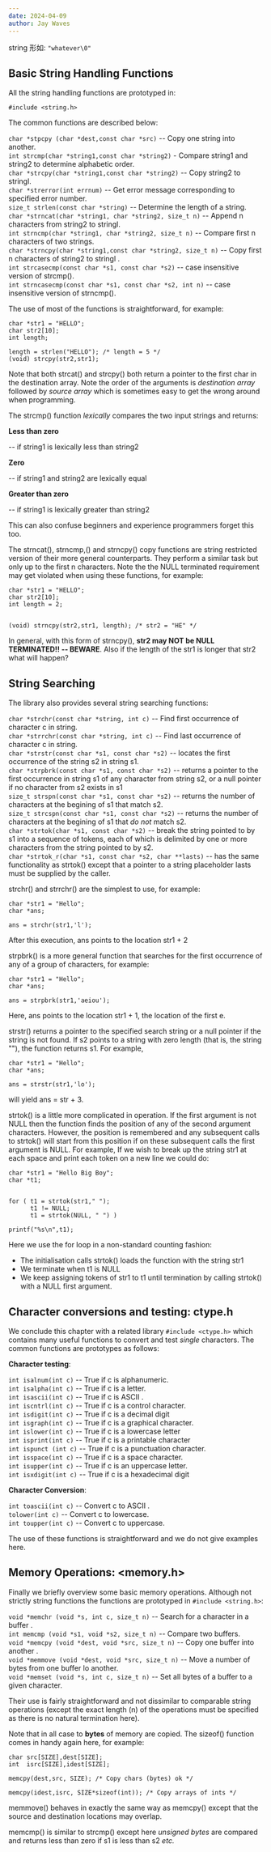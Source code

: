 ```yaml
---
date: 2024-04-09
author: Jay Waves
---
```


string 形如: `"whatever\0"`

## Basic String Handling Functions

All the string handling functions are prototyped in:

`#include <string.h>`

The common functions are described below:

`char *stpcpy (char *dest,const char *src)` -- Copy one string into another.  
`int strcmp(char *string1,const char *string2)` - Compare string1 and string2 to determine alphabetic order.  
`char *strcpy(char *string1,const char *string2)` -- Copy string2 to stringl.  
`char *strerror(int errnum)` -- Get error message corresponding to specified error number.  
`size_t strlen(const char *string)` -- Determine the length of a string.  
`char *strncat(char *string1, char *string2, size_t n)` -- Append n characters from string2 to stringl.  
`int strncmp(char *string1, char *string2, size_t n)` -- Compare first n characters of two strings.  
`char *strncpy(char *string1,const char *string2, size_t n)` -- Copy first n characters of string2 to stringl .  
`int strcasecmp(const char *s1, const char *s2)` -- case insensitive version of strcmp().  
`int strncasecmp(const char *s1, const char *s2, int n)` -- case insensitive version of strncmp().

The use of most of the functions is straightforward, for example:

```
char *str1 = "HELLO";
char str2[10];
int length;

length = strlen("HELLO"); /* length = 5 */
(void) strcpy(str2,str1);
```

Note that both strcat() and strcpy() both return a pointer to the first char in the destination array. Note the order of the arguments is _destination array_ followed by _source array_ which is sometimes easy to get the wrong around when programming.

The strcmp() function _lexically_ compares the two input strings and returns:

**Less than zero**

\-- if string1 is lexically less than string2

**Zero**

\-- if string1 and string2 are lexically equal

**Greater than zero**

\-- if string1 is lexically greater than string2

This can also confuse beginners and experience programmers forget this too.

The strncat(), strncmp,() and strncpy() copy functions are string restricted version of their more general counterparts. They perform a similar task but only up to the first n characters. Note the the NULL terminated requirement may get violated when using these functions, for example:

```
char *str1 = "HELLO";
char str2[10];
int length = 2;


(void) strncpy(str2,str1, length); /* str2 = "HE" */
```

In general, with this form of strncpy(), **str2 may NOT be NULL TERMINATED!! -- BEWARE**. Also if the length of the str1 is longer that str2 what will happen?

## String Searching

The library also provides several string searching functions:

`char *strchr(const char *string, int c)` -- Find first occurrence of character c in string.  
`char *strrchr(const char *string, int c)` -- Find last occurrence of character c in string.  
`char *strstr(const char *s1, const char *s2)` -- locates the first occurrence of the string s2 in string s1.  
`char *strpbrk(const char *s1, const char *s2)` -- returns a pointer to the first occurrence in string s1 of any character from string s2, or a null pointer if no character from s2 exists in s1  
`size_t strspn(const char *s1, const char *s2)` -- returns the number of characters at the begining of s1 that match s2.  
`size_t strcspn(const char *s1, const char *s2)` -- returns the number of characters at the begining of s1 that _do not_ match s2.  
`char *strtok(char *s1, const char *s2)` -- break the string pointed to by s1 into a sequence of tokens, each of which is delimited by one or more characters from the string pointed to by s2.  
`char *strtok_r(char *s1, const char *s2, char **lasts)` -- has the same functionality as strtok() except that a pointer to a string placeholder lasts must be supplied by the caller.

strchr() and strrchr() are the simplest to use, for example:

```
char *str1 = "Hello";
char *ans;

ans = strchr(str1,'l');
```

After this execution, ans points to the location str1 + 2

strpbrk() is a more general function that searches for the first occurrence of any of a group of characters, for example:

```
char *str1 = "Hello";
char *ans;

ans = strpbrk(str1,'aeiou');
```

Here, ans points to the location str1 + 1, the location of the first e.

strstr() returns a pointer to the specified search string or a null pointer if the string is not found. If s2 points to a string with zero length (that is, the string ""), the function returns s1. For example,

```
char *str1 = "Hello";
char *ans;

ans = strstr(str1,'lo');
```

will yield ans = str + 3.

strtok() is a little more complicated in operation. If the first argument is not NULL then the function finds the position of any of the second argument characters. However, the position is remembered and any subsequent calls to strtok() will start from this position if on these subsequent calls the first argument is NULL. For example, If we wish to break up the string str1 at each space and print each token on a new line we could do:

```
char *str1 = "Hello Big Boy";
char *t1;


for ( t1 = strtok(str1," ");
      t1 != NULL;
      t1 = strtok(NULL, " ") )

printf("%s\n",t1);
```

Here we use the for loop in a non-standard counting fashion:

-   The initialisation calls strtok() loads the function with the string str1
-   We terminate when t1 is NULL
-   We keep assigning tokens of str1 to t1 until termination by calling strtok() with a NULL first argument.

## Character conversions and testing: ctype.h

We conclude this chapter with a related library `#include <ctype.h>` which contains many useful functions to convert and test _single_ characters. The common functions are prototypes as follows:

**Character testing**:

`int isalnum(int c)` -- True if c is alphanumeric.  
`int isalpha(int c)` -- True if c is a letter.  
`int isascii(int c)` -- True if c is ASCII .  
`int iscntrl(int c)` -- True if c is a control character.  
`int isdigit(int c)` -- True if c is a decimal digit  
`int isgraph(int c)` -- True if c is a graphical character.  
`int islower(int c)` -- True if c is a lowercase letter  
`int isprint(int c)` -- True if c is a printable character  
`int ispunct (int c)` -- True if c is a punctuation character.  
`int isspace(int c)` -- True if c is a space character.  
`int isupper(int c)` -- True if c is an uppercase letter.  
`int isxdigit(int c)` -- True if c is a hexadecimal digit

**Character Conversion**:

`int toascii(int c)` -- Convert c to ASCII .  
`tolower(int c)` -- Convert c to lowercase.  
`int toupper(int c)` -- Convert c to uppercase.

The use of these functions is straightforward and we do not give examples here.

## Memory Operations: <memory.h>

Finally we briefly overview some basic memory operations. Although not strictly string functions the functions are prototyped in `#include <string.h>`:

`void *memchr (void *s, int c, size_t n)` -- Search for a character in a buffer .  
`int memcmp (void *s1, void *s2, size_t n)` -- Compare two buffers.  
`void *memcpy (void *dest, void *src, size_t n)` -- Copy one buffer into another .  
`void *memmove (void *dest, void *src, size_t n)` -- Move a number of bytes from one buffer lo another.  
`void *memset (void *s, int c, size_t n)` -- Set all bytes of a buffer to a given character.

Their use is fairly straightforward and not dissimilar to comparable string operations (except the exact length (n) of the operations must be specified as there is no natural termination here).

Note that in all case to **bytes** of memory are copied. The sizeof() function comes in handy again here, for example:

```
char src[SIZE],dest[SIZE];
int  isrc[SIZE],idest[SIZE];

memcpy(dest,src, SIZE); /* Copy chars (bytes) ok */

memcpy(idest,isrc, SIZE*sizeof(int)); /* Copy arrays of ints */
```

memmove() behaves in exactly the same way as memcpy() except that the source and destination locations may overlap.

memcmp() is similar to strcmp() except here _unsigned bytes_ are compared and returns less than zero if s1 is less than s2 _etc._
